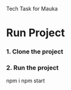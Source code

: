 Tech Task for Mauka

# Run Project
### 1. Clone the project

### 2. Run the project
npm i
npm start
